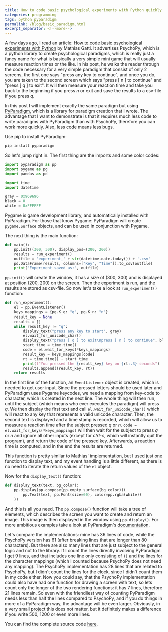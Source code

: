 ```yaml
--- 
title: How to code basic psychological experiments with Python quickly
categories: programming 
tags: python pyparadigm
permalink: /blog/basic_paradigm.html
excerpt_separator: <!--more-->
--- 
```


A few days ago, I read an article: [How to code basic psychological experiments with Python](https://www.codementor.io/mathiasgatti/how-to-code-basic-psychological-experiments-with-psychopy-vrve71wxm)
by Mathias Gatti.
It advertises PsychoPy, which is a python library to create psychological
paradigms, which is really just  a fancy name for what is basically a very
simple mini game that will usually measure reaction times or the like. In his
post, he walks the reader through the code necessary for a very simple
paradigm that consist of only 2 screens, the first one says "press any
key to continue", and once you do, you are taken to the second screen which
says "press [ n ] to continue" and "press [ q ] to exit". It will then measure
your reaction time and take you back to the beginning if you press *n* or exit
and save the results to a csv-file if you press *q*. 

In this post I will implement exactly the same paradigm but using
[PyParadigm](https://pyparadigm.readthedocs.io),
which is a library for paradigm creation that I wrote. The advantage that I
want to demonstrate is that it requires much less code to write paradigms with
PyParadigm than with PsychoPy, therefore you can work more quickly.
Also, less code means less bugs.

<!--more-->
Use pip to install PyParadigm:

```bash
pip install pyparadigm
```

So let's jump right in.  The first thing are the imports and some color codes:

```python
import pyparadigm as pp
import pygame as pg
import pandas as pd

import time
import datetime

gray = 0x969696
black = 0
white = 0xFFFFFF
```

Pygame is game development library, and automatically installed with
PyParadigm. For those that know Pygame: PyParadigm will create
`pygame.Surface` objects, and can be used in conjunction with Pygame.

The next thing is the main function:
```python
def main():
    pp.init((300, 300), display_pos=(200, 200))
    results = run_experiment()
    outfile = 'experiment_' + str(datetime.date.today()) + '.csv'
    pd.DataFrame(results, columns=["Key", "Time"]).to_csv(outfile)
    print("Experiment saved as:", outfile)
```
`pp.init()` will create the window, it has a size of (300, 300) and is
displayed at position (200, 200) on the screen.
Then the experiment is run, and the results are stored as csv-file.
So now let's take a look at `run_experiment()` function:
```python
def run_experiment():
    el = pp.EventListener()
    keys_mappings = {pg.K_q: "q", pg.K_n: "n"}
    result_key = None
    results = []
    while result_key != "q":
        display_text("press any key to start", gray)
        el.wait_for_unicode_char()
        display_text("press [ q ] to exit\npress [ n ] to continue", black)
        start_time = time.time()
        code = el.wait_for_keys(*keys_mappings)
        result_key = keys_mappings[code]
        rt = time.time() - start_time
        print(f"You pressed the {result_key} key on {rt:.3} seconds")
        results.append((result_key, rt))
    return results
```
In the first line of the function, an `EventListener` object is created, which
is needed to get user input. Since the pressed letters should be used later and
PyParadigm uses Pygame keycodes, we need a mapping from key-code to character,
which is created in the next line.
The whole thing will then run, until the subject (which means who ever executes
the paradigm) will press *q*. We then display the first text and call 
`el.wait_for_unicode_char()` which will react to any key that represents a valid
unicode character. Then, the second text is displayed and a time stamp is recorded,
which will allow us to measure a reaction time after the subject pressed *q* or
*n*. `code = el.wait_for_keys(*keys_mappings)` will then wait for the subject
to press *q* or *n* and ignore all other inputs (except for *ctrl-c*, which will
instantly quit the program), and return the code of the pressed key.
Afterwards, a reaction time is computed, and in the end the results are
returned.

This function is pretty similar to Mathias' implementation, but I used just one
function to display text, and my event handling is a little different, as there
is no need to iterate the return values of the `el` object.

Now for  the `display_text()` function:
```python
def display_text(text, bg_color):
    pp.display(pp.compose(pp.empty_surface(bg_color))(
        pp.Text(text, pp.Font(size=60), color=pp.rgba(white))
    ))
```
And this is all you need. The `pp.compose()` function will take a tree of elements,
which describes the screen you want to create and return an image. This image
is then displayed in the window using `pp.display()`. For more ambitious
examples take a look at PyParadigm's 
[documentation](https://pyparadigm.readthedocs.io).

Let's compare the implementations: mine has 36 lines of code, while the
PsychoPy version has 61 (after breaking lines that are longer than 80
characters). But there are also many lines that are
just subject to the general logic and not to the library. 
If I count the lines directly involving PyParadigm I get 9 lines, and that
includes one line only consisting of `))` and the lines for the character
mappings (which I counted because PsychoPy does not need any mapping).
The PsychoPy implementation has 28 lines that are related to PsychoPy, but I
didn't count the lines for the clock, since I didn't count them in my code
either. Now you could say, that the PsychoPy implementation could also have had
one function for drawing a screen with text, so lets count only the longer of
the two rendering functions: it has 7 lines, therefore 21 lines remain. So even
with the friendliest way of counting PyParadigm needs less than half the lines
compared to PsychoPy, and if you do things in more of a PyParadigm way, the
advantage will be even larger.   Obviously, in a very small project this does
not matter, but it definitely makes a difference if you write 500, 1200
or even more lines. 

You can find the complete source code
[here](/assets/code/pyparadigm_mini_example.py).
